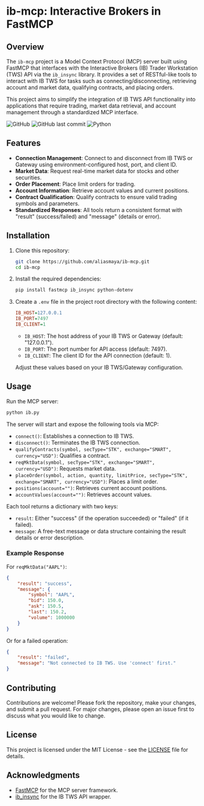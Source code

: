# ib-mcp: Interactive Brokers in FastMCP

## Overview

The `ib-mcp` project is a Model Context Protocol (MCP) server built using FastMCP that interfaces with the Interactive Brokers (IB) Trader Workstation (TWS) API via the `ib_insync` library. It provides a set of RESTful-like tools to interact with IB TWS for tasks such as connecting/disconnecting, retrieving account and market data, qualifying contracts, and placing orders.

This project aims to simplify the integration of IB TWS API functionality into applications that require trading, market data retrieval, and account management through a standardized MCP interface.

![GitHub](https://img.shields.io/github/license/aliasmaya/ib-mcp) 
![GitHub last commit](https://img.shields.io/github/last-commit/aliasmaya/ib-mcp) 
![Python](https://img.shields.io/badge/python-3.10%2B-blue)

## Features

- **Connection Management**: Connect to and disconnect from IB TWS or Gateway using environment-configured host, port, and client ID.
- **Market Data**: Request real-time market data for stocks and other securities.
- **Order Placement**: Place limit orders for trading.
- **Account Information**: Retrieve account values and current positions.
- **Contract Qualification**: Qualify contracts to ensure valid trading symbols and parameters.
- **Standardized Responses**: All tools return a consistent format with "result" (success/failed) and "message" (details or error).

## Installation

1. Clone this repository:

   ```bash
   git clone https://github.com/aliasmaya/ib-mcp.git
   cd ib-mcp
   ```

2. Install the required dependencies:

   ```bash
   pip install fastmcp ib_insync python-dotenv
   ```

3. Create a `.env` file in the project root directory with the following content:

   ```ini
   IB_HOST=127.0.0.1
   IB_PORT=7497
   IB_CLIENT=1
   ```

   - `IB_HOST`: The host address of your IB TWS or Gateway (default: "127.0.0.1").
   - `IB_PORT`: The port number for API access (default: 7497).
   - `IB_CLIENT`: The client ID for the API connection (default: 1).

   Adjust these values based on your IB TWS/Gateway configuration.

## Usage

Run the MCP server:

```bash
python ib.py
```

The server will start and expose the following tools via MCP:

- `connect()`: Establishes a connection to IB TWS.
- `disconnect()`: Terminates the IB TWS connection.
- `qualifyContracts(symbol, secType="STK", exchange="SMART", currency="USD")`: Qualifies a contract.
- `reqMktData(symbol, secType="STK", exchange="SMART", currency="USD")`: Requests market data.
- `placeOrder(symbol, action, quantity, limitPrice, secType="STK", exchange="SMART", currency="USD")`: Places a limit order.
- `positions(account="")`: Retrieves current account positions.
- `accountValues(account="")`: Retrieves account values.

Each tool returns a dictionary with two keys:

- `result`: Either "success" (if the operation succeeded) or "failed" (if it failed).
- `message`: A free-text message or data structure containing the result details or error description.

### Example Response

For `reqMktData("AAPL")`:

```json
{
    "result": "success",
    "message": {
        "symbol": "AAPL",
        "bid": 150.0,
        "ask": 150.5,
        "last": 150.2,
        "volume": 1000000
    }
}
```

Or for a failed operation:

```json
{
    "result": "failed",
    "message": "Not connected to IB TWS. Use 'connect' first."
}
```

## Contributing

Contributions are welcome! Please fork the repository, make your changes, and submit a pull request. For major changes, please open an issue first to discuss what you would like to change.

## License

This project is licensed under the MIT License - see the [LICENSE](LICENSE) file for details.

## Acknowledgments

- [FastMCP](https://github.com/jlowin/fastmcp) for the MCP server framework.
- [ib_insync](https://github.com/erdewit/ib_insync) for the IB TWS API wrapper.
